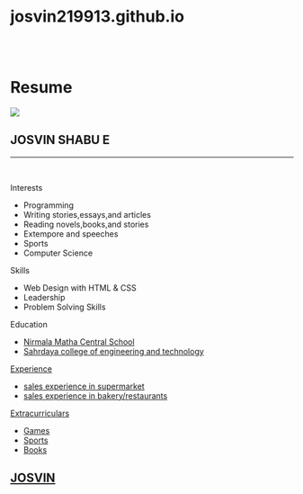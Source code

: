 # josvin219913.github.io
<div id="header"></div>
<div class="left"></div>
<div class="stuff">
  <br><br>
  <h1>Resume</h1>
  <img src="rose.jpg">
  <h2> JOSVIN SHABU E</h2>
  <hr />
  <br>
  <p class="head">Interests</p>
  <ul>
    <li>Programming</li>
    <li>Writing stories,essays,and articles</li>
    <li>Reading novels,books,and stories</li>
    <li>Extempore and speeches</li>
    <li>Sports</li>
    <li>Computer Science</li>
  </ul>
  <p class="head">Skills</p>
  <ul>
    <li>Web Design with HTML & CSS</li>
    <li>Leadership</li>
    <li>Problem Solving Skills </li>
  </ul>
  <p class="head">Education</p>
  <ul>
    <a href="https://www.nirmalamatha.edu.in">
      <li>Nirmala Matha Central School</li>
    </a>
    <!--Link-->
    <a href="https://www.sahrdaya.ac.in/">
      <li>Sahrdaya college of engineering and technology</li>
  </ul>
  <p class="head">Experience</p>
  <ul>
    <li>sales experience in supermarket</li>
    <li>sales experience in bakery/restaurants</li>
  </ul>
  <p class="head">Extracurriculars</p>
  <ul>
    <li>Games</li>
    <li>Sports</li>
    <li>Books</li>
  </ul>
</div>
<div class="right"></div>
<div id="footer">
  <h2 id="name">JOSVIN</h2></div>
